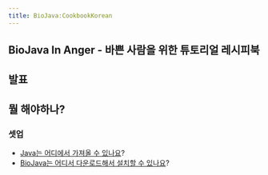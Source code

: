 ```yaml
---
title: BioJava:CookbookKorean
---
```


BioJava In Anger - 바쁜 사람을 위한 튜토리얼 레시피북
-----------------------------------------------------

발표
----

뭘 해야하나?
------------

### 셋업

-   [Java는 어디에서 가져올 수 있나요](http://java.sun.com/downloads/)?
-   [BioJava는 어디서 다운로드해서 설치할 수
    있나요](BioJava:GetStarted "wikilink")?

